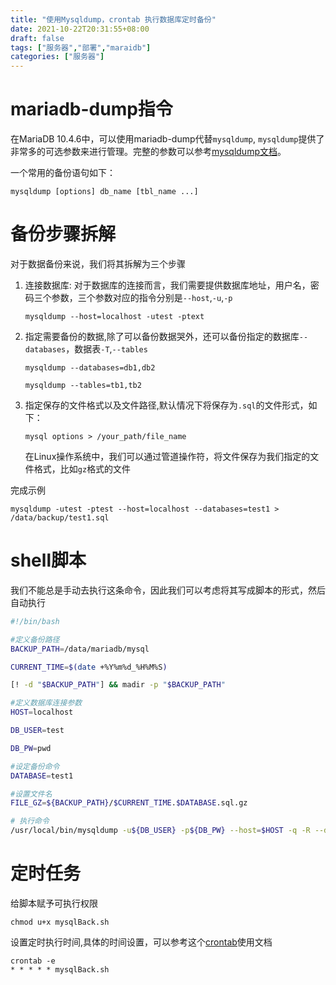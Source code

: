 ```yaml
---
title: "使用Mysqldump，crontab 执行数据库定时备份"
date: 2021-10-22T20:31:55+08:00
draft: false
tags: ["服务器","部署","maraidb"]
categories: ["服务器"]
---
```


# mariadb-dump指令

在MariaDB 10.4.6中，可以使用mariadb-dump代替`mysqldump`,
`mysqldump`提供了非常多的可选参数来进行管理。完整的参数可以参考[mysqldump文档](https://mariadb.com/kb/en/mysqldump/)。

一个常用的备份语句如下：
```shell
mysqldump [options] db_name [tbl_name ...]
```

# 备份步骤拆解
对于数据备份来说，我们将其拆解为三个步骤

1. 连接数据库: 对于数据库的连接而言，我们需要提供数据库地址，用户名，密码三个参数，三个参数对应的指令分别是`--host`,`-u`,`-p`
   ```
   mysqldump --host=localhost -utest -ptext
   ```

2. 指定需要备份的数据,除了可以备份数据哭外，还可以备份指定的数据库`--databases`，数据表`-T`,`--tables`
     ```
     mysqldump --databases=db1,db2

     mysqldump --tables=tb1,tb2
     ```

3. 指定保存的文件格式以及文件路径,默认情况下将保存为`.sql`的文件形式，如下：
   ```
   mysql options > /your_path/file_name
   ```
   在Linux操作系统中，我们可以通过管道操作符，将文件保存为我们指定的文件格式，比如`gz`格式的文件

完成示例
```
mysqldump -utest -ptest --host=localhost --databases=test1 > /data/backup/test1.sql
```

# shell脚本
我们不能总是手动去执行这条命令，因此我们可以考虑将其写成脚本的形式，然后自动执行

```bash
#!/bin/bash

#定义备份路径
BACKUP_PATH=/data/mariadb/mysql

CURRENT_TIME=$(date +%Y%m%d_%H%M%S)

[! -d "$BACKUP_PATH"] && madir -p "$BACKUP_PATH"

#定义数据库连接参数
HOST=localhost

DB_USER=test

DB_PW=pwd

#设定备份命令
DATABASE=test1

#设置文件名
FILE_GZ=${BACKUP_PATH}/$CURRENT_TIME.$DATABASE.sql.gz

# 执行命令
/usr/local/bin/mysqldump -u${DB_USER} -p${DB_PW} --host=$HOST -q -R --databases $DATABASE | gzip > $FILE_GZ

```

# 定时任务
给脚本赋予可执行权限

```shell
chmod u+x mysqlBack.sh
```

设置定时执行时间,具体的时间设置，可以参考这个[crontab](https://www.tutorialspoint.com/unix_commands/crontab.htm)使用文档
```
crontab -e
* * * * * mysqlBack.sh
```









